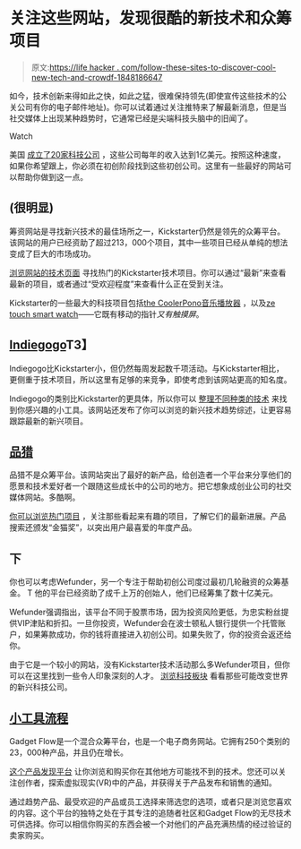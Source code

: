 # 关注这些网站，发现很酷的新技术和众筹项目

> 原文:[https://life hacker . com/follow-these-sites-to-discover-cool-new-tech-and-crowdf-1848186647](https://lifehacker.com/follow-these-sites-to-discover-cool-new-tech-and-crowdf-1848186647)

如今，技术创新来得如此之快，如此之猛，很难保持领先(即使宣传这些技术的公关公司有你的电子邮件地址)。你可以试着通过关注推特来了解最新消息，但是当社交媒体上出现某种趋势时，它通常已经是尖端科技头脑中的旧闻了。

Watch

美国 [成立了20家科技公司](https://www.embroker.com/blog/startup-statistics/) ，这些公司每年的收入达到1亿美元。按照这种速度，如果你希望跟上，你必须在初创阶段找到这些初创公司。这里有一些最好的网站可以帮助你做到这一点。

## (很明显)

筹资网站是寻找新兴技术的最佳场所之一，Kickstarter仍然是领先的众筹平台。该网站的用户已经资助了超过213，000个项目，其中一些项目已经从单纯的想法变成了巨大的市场成功。

[浏览网站的技术页面](https://www.kickstarter.com/design-tech?ref=section-homepage-nav-click-design-tech) 寻找热门的Kickstarter技术项目。你可以通过“最新”来查看最新的项目，或者通过“受欢迎程度”来查看什么正在受到关注。

Kickstarter的一些最大的科技项目包括[the Cooler](https://www.kickstarter.com/projects/ryangrepper/coolest-cooler-21st-century-cooler-thats-actually)[Pono音乐播放器](https://www.kickstarter.com/projects/1282890542/zetime-worlds-first-smartwatch-with-hands-over-tou?ref=discovery_category_most_funded) ，以及[ze touch smart watch](https://www.kickstarter.com/projects/1282890542/zetime-worlds-first-smartwatch-with-hands-over-tou?ref=discovery_category_most_funded)——它既有移动的指针*又有触摸屏*。

## [Indiegogo](https://www.indiegogo.com/about/what-we-do)T3】

Indiegogo比Kickstarter小，但仍然每周发起数千项活动。与Kickstarter相比，更侧重于技术项目，所以这里有足够的来竞争，即使考虑到该网站更高的知名度。

Indiegogo的类别比Kickstarter的更具体，所以你可以 [整理不同种类的技术](https://www.indiegogo.com/explore/tech-innovation?project_type=campaign&project_timing=all&sort=trending) 来找到你感兴趣的小工具。该网站还发布了你可以浏览的新兴技术趋势综述，让更容易跟踪最新的新兴项目。

## [品猎](https://www.producthunt.com/)

品猎不是众筹平台。该网站突出了最好的新产品，给创造者一个平台来分享他们的愿景和技术爱好者一个跟随这些成长中的公司的地方。把它想象成创业公司的社交媒体网站。多酷啊。

[你可以浏览热门项目](https://www.producthunt.com/topics/tech) ，关注那些看起来有趣的项目，了解它们的最新进展。产品搜索还颁发“金猫奖”，以突出用户最喜爱的年度产品。

## 下

你也可以考虑Wefunder，另一个专注于帮助初创公司度过最初几轮融资的众筹基金。 T 他的平台已经资助了成千上万的创始人，他们已经筹集了数十亿美元。

Wefunder强调指出，该平台不同于股票市场，因为投资风险更低，为忠实粉丝提供VIP津贴和折扣。一旦你投资，Wefunder会在波士顿私人银行提供一个托管账户，如果筹款成功，你的钱将直接进入初创公司。如果失败了，你的投资会返还给你。

由于它是一个较小的网站，没有Kickstarter技术活动那么多Wefunder项目，但你可以在这里找到一些令人印象深刻的人才。 [浏览科技板块](https://wefunder.com/explore/technology) 看看那些可能改变世界的新兴科技公司。

## [小工具流程](https://thegadgetflow.com/blog/gadget-flow-story-startup-greece/)

Gadget Flow是一个混合众筹平台，也是一个电子商务网站。它拥有250个类别的23，000种产品，并且仍在增长。

[这个产品发现平台](https://thegadgetflow.com/portfolio/category/tech-gadgets/) 让你浏览和购买你在其他地方可能找不到的技术。您还可以关注创作者，探索虚拟现实(VR)中的产品，并获得关于产品发布和销售的通知。

通过趋势产品、最受欢迎的产品或员工选择来筛选您的选项，或者只是浏览您喜欢的内容。这个平台的独特之处在于其专注的追随者社区和Gadget Flow的无尽技术可供选择。你可以相信你购买的东西会被一个对他们的产品充满热情的经过验证的卖家购买。